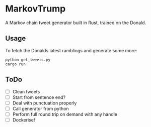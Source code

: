 # MarkovTrump

A Markov chain tweet generator built in Rust, trained on the Donald.

## Usage

To fetch the Donalds latest ramblings and generate some more:

    python get_tweets.py
    cargo run

## ToDo

 - [ ] Clean tweets
 - [ ] Start from sentence end?
 - [ ] Deal with punctuation properly
 - [ ] Call generator from python
 - [ ] Perform full round trip on demand with any handle
 - [ ] Dockerise!
